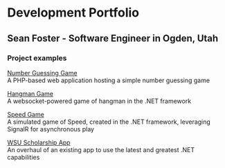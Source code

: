 # Development Portfolio
## Sean Foster - Software Engineer in Ogden, Utah

### Project examples

[Number Guessing Game](https://seanafoster.github.io/number)<br>
A PHP-based web application hosting a simple number guessing game

[Hangman Game](https://seanafoster.github.io/hangman)<br>
A websocket-powered game of hangman in the .NET framework

[Speed Game](https://seanafoster.github.io/speed)<br>
A simulated game of Speed, created in the .NET framework, leveraging SignalR for asynchronous play

[WSU Scholarship App](https://seanafoster.github.io/scholarship)<br>
An overhaul of an existing app to use the latest and greatest .NET capabilities